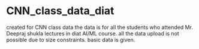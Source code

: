 # CNN_class_data_diat
created for CNN class data
the data is for all the students who attended Mr. Deepraj shukla lectures in diat AI/ML course. 
all the data upload is not possible due to size constraints. basic data is given.
